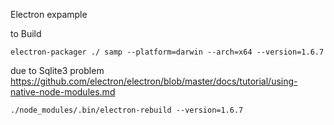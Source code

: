 Electron expample

to Build
```terminal
electron-packager ./ samp --platform=darwin --arch=x64 --version=1.6.7
```


due to Sqlite3 problem
https://github.com/electron/electron/blob/master/docs/tutorial/using-native-node-modules.md
```terminal
./node_modules/.bin/electron-rebuild --version=1.6.7
```